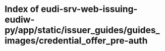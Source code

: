 # Index of eudi-srv-web-issuing-eudiw-py/app/static/issuer_guides/guides_images/credential_offer_pre-auth
